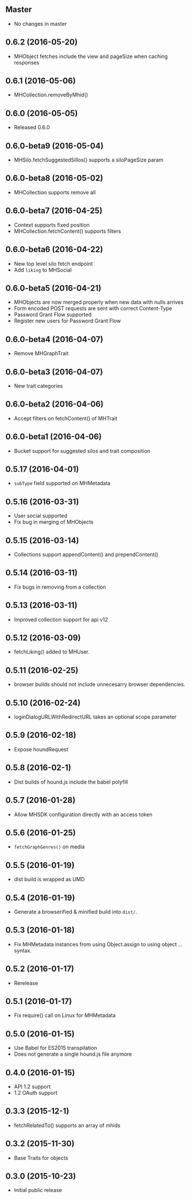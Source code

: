 ## Master

* No changes in master

## 0.6.2 (2016-05-20)

* MHObject fetches include the view and pageSize when caching responses

## 0.6.1 (2016-05-06)

* MHCollection.removeByMhid()

## 0.6.0 (2016-05-05)

* Released 0.6.0

## 0.6.0-beta9 (2016-05-04)

* MHSilo.fetchSuggestedSillos() supports a siloPageSize param

## 0.6.0-beta8 (2016-05-02)

* MHCollection supports remove all

## 0.6.0-beta7 (2016-04-25)

* Context supports fixed position
* MHCollection.fetchContent() supports filters

## 0.6.0-beta6 (2016-04-22)

* New top level silo fetch endpoint
* Add `liking` to MHSocial

## 0.6.0-beta5 (2016-04-21)

* MHObjects are now merged properly when new data with nulls arrives
* Form encoded POST requests are sent with correct Content-Type
* Password Grant Flow supported
* Register new users for Password Grant Flow

## 0.6.0-beta4 (2016-04-07)

* Remove MHGraphTrait

## 0.6.0-beta3 (2016-04-07)

* New trait categories

## 0.6.0-beta2 (2016-04-06)

* Accept filters on fetchContent() of MHTrait

## 0.6.0-beta1 (2016-04-06)

* Bucket support for suggested silos and trait composition

## 0.5.17 (2016-04-01)

* `subType` field supported on MHMetadata

## 0.5.16 (2016-03-31)

* User social supported
* Fix bug in merging of MHObjects

## 0.5.15 (2016-03-14)

* Collections support appendContent() and prependContent()

## 0.5.14 (2016-03-11)

* Fix bugs in removing from a collection

## 0.5.13 (2016-03-11)

* Improved collection support for api v12

## 0.5.12 (2016-03-09)

* fetchLiking() added to MHUser.

## 0.5.11 (2016-02-25)

* browser builds should not include unnecesarry browser dependencies.

## 0.5.10 (2016-02-24)

* loginDialogURLWithRedirectURL takes an optional scope parameter

## 0.5.9 (2016-02-18)

* Expose houndRequest

## 0.5.8 (2016-02-1)

* Dist builds of hound.js include the babel polyfill

## 0.5.7 (2016-01-28)

* Allow MHSDK configuration directly with an access token

## 0.5.6 (2016-01-25)

* `fetchGraphGenres()` on media

## 0.5.5 (2016-01-19)

* dist build is wrapped as UMD

## 0.5.4 (2016-01-19)

* Generate a browserified & minified build into `dist/`.

## 0.5.3 (2016-01-18)

* Fix MHMetadata instances from using Object.assign to using object ... syntax.

## 0.5.2 (2016-01-17)

* Rerelease 

## 0.5.1 (2016-01-17)

* Fix require() call on Linux for MHMetadata

## 0.5.0 (2016-01-15)

* Use Babel for ES2015 transpilation
* Does not generate a single hound.js file anymore

## 0.4.0 (2016-01-15)

* API 1.2 support
* 1.2 OAuth support

## 0.3.3 (2015-12-1)

* fetchRelatedTo() supports an array of mhids

## 0.3.2 (2015-11-30)

* Base Traits for objects

## 0.3.0 (2015-10-23)

* Initial public release
